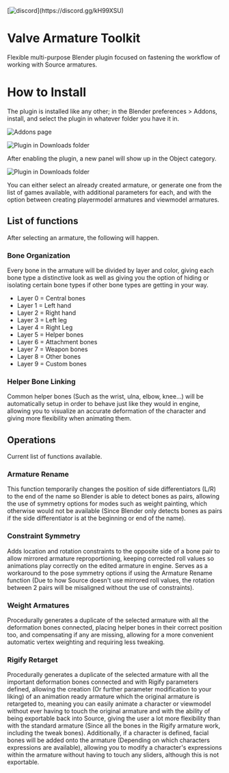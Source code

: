 [![discord](https://img.shields.io/discord/693987167210438656.svg?style=flat&label=Discord&logo=discord&color=7289DA&json?)](https://discord.gg/kH99XSU)

# Valve Armature Toolkit
Flexible multi-purpose Blender plugin focused on fastening the workflow of working with Source armatures.

# How to Install

The plugin is installed like any other; in the Blender preferences > Addons, install, and select the plugin in whatever folder you have it in.

![Addons page](/img/Install1.png)

![Plugin in Downloads folder](/img/Install2.png)

After enabling the plugin, a new panel will show up in the Object category.

![Plugin in Downloads folder](/img/PluginPanel.png)

You can either select an already created armature, or generate one from the list of games available, with additional parameters for each, and with the option between creating playermodel armatures and viewmodel armatures.
## List of functions

After selecting an armature, the following will happen.

### Bone Organization
Every bone in the armature will be divided by layer and color, giving each bone type a distinctive look as well as giving you the option of hiding or isolating certain bone types if other bone types are getting in your way.

* Layer 0 = Central bones
* Layer 1 = Left hand
* Layer 2 = Right hand
* Layer 3 = Left leg
* Layer 4 = Right Leg
* Layer 5 = Helper bones
* Layer 6 = Attachment bones
* Layer 7 = Weapon bones
* Layer 8 = Other bones
* Layer 9 = Custom bones

### Helper Bone Linking
Common helper bones (Such as the wrist, ulna, elbow, knee...) will be automatically setup in order to behave just like they would in engine, allowing you to visualize an accurate deformation of the character and giving more flexibility when animating them.

## Operations

Current list of functions available.

### Armature Rename
This function temporarily changes the position of side differentiators (L/R) to the end of the name so Blender is able to detect bones as pairs, allowing the use of symmetry options for modes such as weight painting, which otherwise would not be available (Since Blender only detects bones as pairs if the side differentiator is at the beginning or end of the name).

### Constraint Symmetry
Adds location and rotation constraints to the opposite side of a bone pair to allow mirrored armature reproportioning, keeping corrected roll values so animations play correctly on the edited armature in engine. Serves as a workaround to the pose symmetry options if using the Armature Rename function (Due to how Source doesn't use mirrored roll values, the rotation between 2 pairs will be misaligned without the use of constraints).

### Weight Armatures
Procedurally generates a duplicate of the selected armature with all the deformation bones connected, placing helper bones in their correct position too, and compensating if any are missing, allowing for a more convenient automatic vertex weighting and requiring less tweaking.

### Rigify Retarget
Procedurally generates a duplicate of the selected armature with all the important deformation bones connected and with Rigify parameters defined, allowing the creation (Or further parameter modification to your liking) of an animation ready armature which the original armature is retargeted to, meaning you can easily animate a character or viewmodel without ever having to touch the original armature and with the ability of being exportable back into Source, giving the user a lot more flexibility than with the standard armature (Since all the bones in the Rigify armature work, including the tweak bones). Additionally, if a character is defined, facial bones will be added onto the armature (Depending on which characters expressions are available), allowing you to modify a character's expressions within the armature without having to touch any sliders, although this is not exportable.
